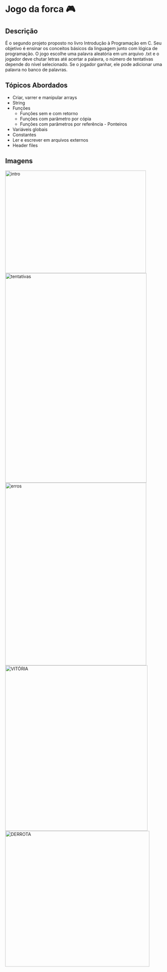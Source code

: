 # Jogo da forca 🎮

## Descrição
É o segundo projeto proposto no livro Introdução à Programação em C. Seu objetivo é ensinar os conceitos básicos da linguagem junto com lógica de programação. O jogo escolhe uma palavra aleatória em um arquivo .txt e o jogador deve chutar letras até acertar a palavra, o número de tentativas depende do nível selecionado. Se o jogador ganhar, ele pode adicionar uma palavra no banco de palavras.

## Tópicos Abordados
* Criar, varrer e manipular arrays
* String
* Funções 
  * Funções sem e com retorno
  * Funções com parâmetro por cópia
  * Funções com parâmetros por referência - Ponteiros
* Variáveis globais
* Constantes
* Ler e escrever em arquivos externos  
* Header files

## Imagens
<img width="450" height="328" alt="intro" src="https://github.com/user-attachments/assets/6540f407-241f-4ad8-b0f2-72a69cba60f4" />  

<img width="452" height="670" alt="tentativas" src="https://github.com/user-attachments/assets/324ef2d4-3702-43ab-ac2f-bac7fd2031b3" />

<img width="451" height="584" alt="erros" src="https://github.com/user-attachments/assets/4e27cc62-e035-4332-93d9-0cf3e129e895" /> 

<img width="455" height="529" alt="VITÓRIA" src="https://github.com/user-attachments/assets/ce34766a-d545-4fb7-b2e3-1b20e41d6c65" />

<img width="461" height="434" alt="DERROTA" src="https://github.com/user-attachments/assets/639352c0-6928-4d82-a210-e99a0a467471" />  



